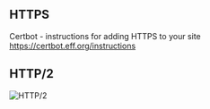 ## HTTPS

Certbot - instructions for adding HTTPS to your site
https://certbot.eff.org/instructions

## HTTP/2

![HTTP/2](/images/http2.png)
